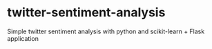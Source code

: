 # twitter-sentiment-analysis
Simple twitter sentiment analysis with python and scikit-learn + Flask application
